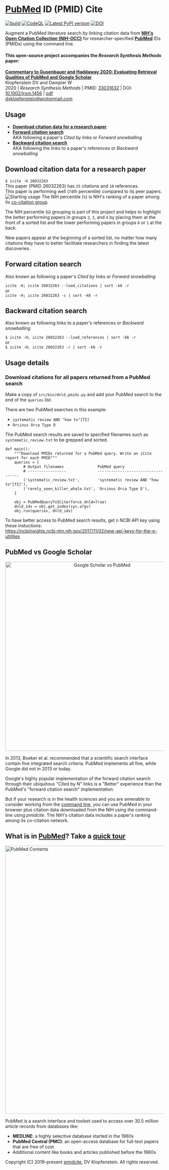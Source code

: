 # [**PubMed**](https://pubmed.ncbi.nlm.nih.gov) **ID (PMID) Cite**

[![build](https://github.com/dvklopfenstein/pmidcite/actions/workflows/build.yml/badge.svg)](https://github.com/dvklopfenstein/pmidcite/actions/workflows/build.yml)
[![CodeQL](https://github.com/dvklopfenstein/pmidcite/actions/workflows/codeql-analysis.yml/badge.svg)](https://github.com/dvklopfenstein/pmidcite/actions/workflows/codeql-analysis.yml)
[![Latest PyPI version](https://img.shields.io/pypi/v/pmidcite.svg)](https://pypi.org/project/pmidcite/)
[![DOI](https://zenodo.org/badge/DOI/10.5281/zenodo.5172712.svg)](https://doi.org/10.5281/zenodo.5172712)

Augment a PubMed literature search by linking 
citation data from [**NIH's Open Citation Collection (NIH-OCC)**](https://icite.od.nih.gov)
for researcher-specified [**PubMed**](https://pubmed.ncbi.nlm.nih.gov) IDs (PMIDs)
using the command line.

#### This open-source project accompanies the *Research Synthesis Methods* paper:    
[**Commentary to Gusenbauer and Haddaway 2020: Evaluating Retrieval Qualities of PubMed and Google Scholar**](http://dx.doi.org/10.1002/jrsm.1456)    
Klopfenstein DV and Dampier W    
2020 | _Research Synthesis Methods_ | PMID: [33031632](https://pubmed.ncbi.nlm.nih.gov/33031632/) | DOI: [10.1002/jrsm.1456](http://dx.doi.org/10.1002/jrsm.1456) | [pdf](/doc/paper/JRSM_1456_iCite_main.pdf)    
dvklopfenstein@protonmail.com    

## Usage
* [**Download citation data for a research paper**](https://github.com/dvklopfenstein/pmidcite#download-citation-data-for-a-research-paper)
* [**Forward citation search**](https://github.com/dvklopfenstein/pmidcite#forward-citation-search)    
  AKA following a paper's *Cited by* links or *Forward snowballing*
* [**Backward citation search**](https://github.com/dvklopfenstein/pmidcite#backward-citation-search)    
  AKA following the links to a paper's references or *Backward snowballing*

## Download citation data for a research paper
```$ icite -H 26032263```    
This paper (PMID 26032263) has `25` citations and `10` references.    
This paper is performing well (`74`th percentile) compared to its peer papers.    
![Starting usage](images/pmidcite0.png)
The NIH percentile (`%`) is NIH's ranking of a paper among its [co-citation group](https://icite.od.nih.gov/user_guide?page_id=ug_overview).

The NIH percentile (`G`) grouping is part of this project and helps to
highlight the better performing papers in groups `2`, `3`, and `4` by
placing them at the front of a sorted list and the
lower performing papers in groups `0` or `1` at the back.

New papers appear at the beginning of a sorted list,
no matter how many citations they have to
better facilitate researchers in finding the latest discoveries.

## Forward citation search
Also known as following a paper's *Cited by* links or *Forward snowballing*    

```icite -H; icite 26032263 --load_citations | sort -k6 -r```    
or    
```icite -H; icite 26032263 -c | sort -k6 -r```    

## Backward citation search
Also known as following links to a paper's references or *Backward snowballing*    

```$ icite -H; icite 26032263 --load_references | sort -k6 -r```    
or    
```$ icite -H; icite 26032263 -r | sort -k6 -r```     


## Usage details

### Download citations for all papers returned from a PubMed search
Make a copy of `src/bin/dnld_pmids.py` and add your PubMed search to the end of the `queries` list.

There are two PubMed searches in this example:
  * `systematic review AND "how to"[TI]`
  * `Orcinus Orca Type D`

The PubMed search results are saved to specified filenames such as `systematic_review.txt` to be grepped and sorted.
```
def main():
    """Download PMIDs returned for a PubMed query. Write an iCite report for each PMID"""
    queries = [
        # Output filenames               PubMed query
        # -----------------              -----------------------------------
        ('systematic_review.txt',        'systematic review AND "how to"[TI]'),
        ('rarely_seen_killer_whale.txt', 'Orcinus Orca Type D'),
    ]

    obj = PubMedQueryToICite(force_dnld=True)
    dnld_idx = obj.get_index(sys.argv)
    obj.run(queries, dnld_idx)
```

To have better access to PubMed search results, 
get n NCBI API key using these instuctions:    
https://ncbiinsights.ncbi.nlm.nih.gov/2017/11/02/new-api-keys-for-the-e-utilities


## PubMed vs Google Scholar
<p align="center">
<img src="images/Search_Features_GS_v_PubMed.png" alt="Google Scholar vs PubMed" width="600"/>
</p>

In 2013, Boeker et al. recommended that a scientific search interface contain five integrated search criteria. 
PubMed implements all five, while Google did not in 2013 or today.

Google's highly popular implementation of the forward citation search through their ubiquitous "Cited by N" links
is a "Better" experience than the PubMed's "forward citation search" implementation.

But if your research is in the health sciences and
you are amenable to consider working from the [command line](#command-line-interface-cli),
you can use PubMed in your browser plus
citation data downloaded from the NIH using the command-line  using *pmidcite*.
The NIH's citation data includes a paper's ranking among its co-citation network.


## What is in [**PubMed**](https://pubmed.ncbi.nlm.nih.gov)?  Take a [**quick tour**](https://www.nlm.nih.gov/pubs/techbull/ma20/brief/ma20_pubmed_essentials.html)
<img src="images/pubmed_content_2020_01_10.png" alt="PubMed Contents" width="850"/>

PubMed is a search interface and toolset used to access over 30.5 million article records from databases like:
* **MEDLINE**: a highly selective database started in the 1960s
* **PubMed Central (PMC)**: an open-access database for full-text papers that are free of cost
* Additional content like books and articles published before the 1960s


Copyright (C) 2019-present [pmidcite](https://dvklopfenstein.github.io/pmidcite/), DV Klopfenstein. All rights reserved.

<!--
  Title: PubMed ID (PMID) Cite
  Description: Augment your PubMed literature search with forward/backward citation chaining (snowballing) using NIH citation data
  Author: dvklopfenstein
  -->
<meta name='keywords' content='citation count, CitedBy, PubMed, PMID, forward citation, backward citation, forward snowball, backward snowball, literature review, citation downloader'>
